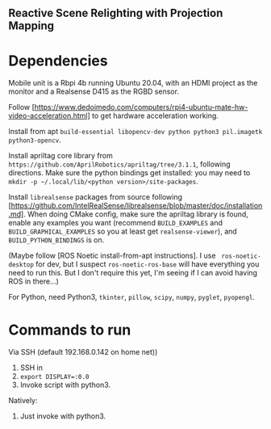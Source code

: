 Reactive Scene Relighting with Projection Mapping
-------------------------------------

# Dependencies

Mobile unit is a Rbpi 4b running Ubuntu 20.04, with an HDMI project
as the monitor and a Realsense D415 as the RGBD sensor.

Follow [https://www.dedoimedo.com/computers/rpi4-ubuntu-mate-hw-video-acceleration.html] to get hardware acceleration working.

Install from apt `build-essential libopencv-dev python python3 pil.imagetk python3-opencv`.

Install apriltag core library from `https://github.com/AprilRobotics/apriltag/tree/3.1.1`, following directions. Make sure the python bindings get installed: you may need to `mkdir -p ~/.local/lib/<python version>/site-packages`.

Install `librealsense` packages from source following  [https://github.com/IntelRealSense/librealsense/blob/master/doc/installation.md]. When doing CMake config, make sure the apriltag library is found, enable any examples you want (recommend `BUILD_EXAMPLES` and `BUILD_GRAPHICAL_EXAMPLES` so you at least get `realsense-viewer`), and `BUILD_PYTHON_BINDINGS` is on.

(Maybe follow [ROS Noetic install-from-apt instructions]. I use ` ros-noetic-desktop` for dev, but I suspect `ros-noetic-ros-base` will have everything you need to run this. But I don't require this yet, I'm seeing if I can avoid having ROS in there...)


For Python, need Python3, `tkinter`, `pillow`, `scipy`, `numpy`, `pyglet`, `pyopengl`.

# Commands to run

Via SSH (default 192.168.0.142 on home net))
1) SSH in
2) `export DISPLAY=:0.0`
3) Invoke script with python3.

Natively:
1) Just invoke with python3.

